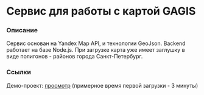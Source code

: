 # Сервис для работы с картой GAGIS
### Описание
Сервис основан на Yandex Map API, и технологии GeoJson. Backend работает на базе Node.js.
При загрузке карта уже имеет заглушку в виде полигонов - районов города Санкт-Петербург.

### Ссылки
Демо-проект: [просмотр](https://gagis.onrender.com) (примерное время первой загрузки - 3 минуты)
